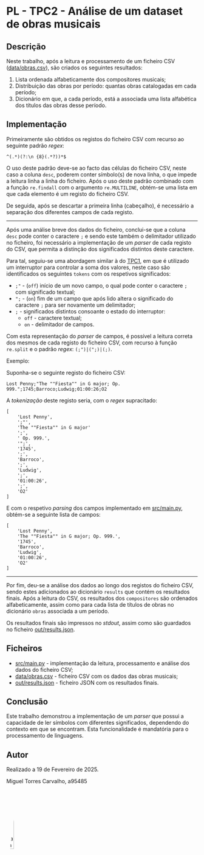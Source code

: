 # PL - TPC2 - Análise de um dataset de obras musicais

## Descrição

Neste trabalho, após a leitura e processamento de um ficheiro CSV
([data/obras.csv](data/obras.csv)), são criados os seguintes resultados:
1. Lista ordenada alfabeticamente dos compositores musicais;
2. Distribuição das obras por período: quantas obras catalogadas em cada período;
3. Dicionário em que, a cada período, está a associada uma lista alfabética dos
títulos das obras desse período.

## Implementação

Primeiramente são obtidos os registos do ficheiro CSV com recurso ao seguinte
padrão *regex*:

```regex
^(.*)(?:\n {8}(.*?))*$
```

O uso deste padrão deve-se ao facto das células do ficheiro CSV, neste caso a
coluna `desc`, poderem conter símbolo(s) de nova linha, o que impede a leitura
linha a linha do ficheiro. Após o uso deste padrão combinado com a função
`re.findall` com o argumento `re.MULTILINE`, obtém-se uma lista em que cada
elemento é um registo do ficheiro CSV.

De seguida, após se descartar a primeira linha (cabeçalho), é necessário a
separação dos diferentes campos de cada registo.

---

Após uma análise breve dos dados do ficheiro, conclui-se que a coluna `desc`
pode conter o caractere `;` e sendo este também o delimitador utilizado no ficheiro,
foi necessário a implementação de um *parser* de cada registo do CSV, que permita
a distinção dos significados distintos deste caractere.

Para tal, seguiu-se uma abordagem similar à do [TPC1](../TPC1/README.md), em que
é utilizado um interruptor para controlar a soma dos valores, neste caso são identificados
os seguintes `tokens` com os respetivos significados:
- `;"` - (`off`) início de um novo campo, o qual pode conter o caractere `;` com significado textual;
- `";` - (`on`) fim de um campo que após lido altera o significado do caractere `;` para ser novamente um delimitador;
- `;`  - significados distintos consoante o estado do interruptor:
    - `off` - caractere textual;
    - `on` - delimitador de campos.

Com esta representação do *parser* de campos, é possível a leitura correta dos
mesmos de cada registo do ficheiro CSV, com recurso à função `re.split` e o
padrão *regex*: `(;")|(";)|(;)`.

Exemplo:

Suponha-se o seguinte registo do ficheiro CSV:

```
Lost Penny;"The ""Fiesta"" in G major; Op. 999.";1745;Barroco;Ludwig;01:00:26;O2
```

A *tokenização* deste registo seria, com o *regex* supracitado:

```
[
    'Lost Penny',
    ';"',
    'The ""Fiesta"" in G major'
    ';',
    ' Op. 999.',
    '";',
    '1745',
    ';',
    'Barroco',
    ';',
    'Ludwig',
    ';',
    '01:00:26',
    ';',
    'O2'
]
```

E com o respetivo *parsing* dos campos implementado em [src/main.py](src/main.py),
obtém-se a seguinte lista de campos:

```
[
    'Lost Penny',
    'The ""Fiesta"" in G major; Op. 999.',
    '1745',
    'Barroco',
    'Ludwig',
    '01:00:26',
    'O2'
]
```

---

Por fim, deu-se a análise dos dados ao longo dos registos do ficheiro CSV, sendo estes
adicionados ao dicionário `results` que contém os resultados finais. Após a leitura do
CSV, os resultados dos `compositores` são ordenados alfabeticamente, assim como
para cada lista de títulos de obras no dicionário `obras` associada a um período.

Os resultados finais são impressos no *stdout*, assim como são guardados no
ficheiro [out/results.json](out/results.json).

## Ficheiros

- [src/main.py](src/main.py) - implementação da leitura, processamento e análise dos dados do ficheiro CSV;
- [data/obras.csv](data/obras.csv) - ficheiro CSV com os dados das obras musicais;
- [out/results.json](out/results.json) - ficheiro JSON com os resultados finais.

## Conclusão

Este trabalho demonstrou a implementação de um *parser* que possui a capacidade de
ler símbolos com diferentes significados, dependendo do contexto em que se encontram.
Esta funcionalidade é mandatória para o processamento de linguagens.

## Autor

Realizado a 19 de Fevereiro de 2025.

Miguel Torres Carvalho, a95485

<img alt="Miguel Carvalho" width="20%" style="border-radius: 50%" src="https://migueltc13.github.io/images/profile.webp" />
